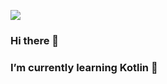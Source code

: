 ![](https://i.pinimg.com/originals/0e/5c/b3/0e5cb31168e672dd79c37fdb52cbc31f.gif)
### Hi there 👋
### I’m currently learning Kotlin 🌱

<!--
**N1kySSS/N1kySSS** is a ✨ _special_ ✨ repository because its `README.md` (this file) appears on your GitHub profile.

Here are some ideas to get you started:

- 🔭 I’m currently working on ...
- 🌱 I’m currently learning Kotlin
- 👯 I’m looking to collaborate on ...
- 🤔 I’m looking for help with ...
- 💬 Ask me about ...
- 📫 How to reach me: ...
- 😄 Pronouns: ...
- ⚡ Fun fact: ...
-->
